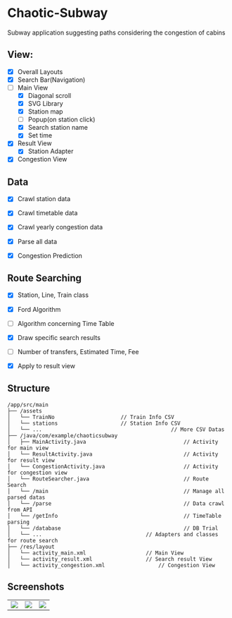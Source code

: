 # Chaotic-Subway
Subway application suggesting paths considering the congestion of cabins 

## View:
- [x] Overall Layouts
- [x] Search Bar(Navigation)
- [ ] Main View
    - [x] Diagonal scroll
    - [x] SVG Library
    - [x] Station map
    - [ ] Popup(on station click)
    - [x] Search station name
    - [x] Set time
- [x] Result View
    - [x] Station Adapter
- [x] Congestion View

## Data
- [x] Crawl station data
- [x] Crawl timetable data
- [x] Crawl yearly congestion data
- [x] Parse all data
- [x] Congestion Prediction


## Route Searching
- [x] Station, Line, Train class
- [x] Ford Algorithm
- [ ] Algorithm concerning Time Table
- [x] Draw specific search results
- [ ] Number of transfers, Estimated Time, Fee
- [x] Apply to result view


## Structure
    /app/src/main
    ├── /assets
	│   └── TrainNo 					// Train Info CSV
	│   └── stations					// Station Info CSV
    │   └── ...   	                                	// More CSV Datas
    ├── /java/com/example/chaoticsubway
    │   ├── MainActivity.java                               // Activity for main view
	│   └──	ResultActivity.java                             // Activity for result view			
	│   └──	CongestionActivity.java                         // Activity for congestion view		
	│   └──	RouteSearcher.java                              // Route Search			
	│   └──	/main                                           // Manage all parsed datas
    │   └── /parse                                          // Data crawl from API
    │   └── /getInfo                                        // TimeTable parsing 
    │   └── /database                                       // DB Trial
    │   └──	...			                        // Adapters and classes for route search
    ├── /res/layout
    │   └──	activity_main.xml			        // Main View
    │   └──	activity_result.xml			        // Search result View
    │   └──	activity_congestion.xml			        // Congestion View

## Screenshots
<table>
    <tr>
        <td><img src="https://user-images.githubusercontent.com/57870500/85302262-e6bddd80-b4e3-11ea-9947-f7c02673b9f5.png" /></td>
        <td><img src="https://user-images.githubusercontent.com/57870500/85302274-e9b8ce00-b4e3-11ea-83dd-91d90752019a.png"/></td>
        <td><img src="https://user-images.githubusercontent.com/57870500/85302266-e7ef0a80-b4e3-11ea-9f4c-d2d148531818.png"/></td>
    </tr>
</table>
